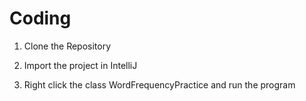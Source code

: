 # Coding

1) Clone the Repository 

2) Import the project in IntelliJ 

3) Right click the class WordFrequencyPractice and run the program

